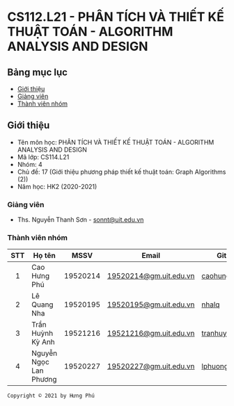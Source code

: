 # CS112.L21 - PHÂN TÍCH VÀ THIẾT KẾ THUẬT TOÁN - ALGORITHM ANALYSIS AND DESIGN

## Bảng mục lục
* [Giới thiệu](#giới-thiệu)
* [Giảng viên](#giảng-viên)
* [Thành viên nhóm](#thành-viên-nhóm)

## Giới thiệu
* Tên môn học: PHÂN TÍCH VÀ THIẾT KẾ THUẬT TOÁN - ALGORITHM ANALYSIS AND DESIGN
* Mã lớp: CS114.L21
* Nhóm: 4
* Chủ đề: 17 (Giới thiệu phương pháp thiết kế thuật toán: Graph Algorithms (2))
* Năm học: HK2 (2020-2021)

### Giảng viên
* Ths. Nguyễn Thanh Sơn - sonnt@uit.edu.vn

### Thành viên nhóm

| STT | Họ tên | MSSV | Email | Github | Facebook |
| :---: | --- | --- | --- | --- | --- |
| 1 | Cao Hưng Phú | 19520214 | 19520214@gm.uit.edu.vn | [caohungphu](https://github.com/caohungphu) | [caohungphuvn](https://www.facebook.com/caohungphuvn) |
| 2 | Lê Quang Nha | 19520195 | 19520195@gm.uit.edu.vn | [nhalq](https://github.com/nhalq) | [qnhane](https://www.facebook.com/qnhane) |
| 3 | Trần Huỳnh Kỳ Anh | 19521216 | 19521216@gm.uit.edu.vn | [tranhuynhkyanh](https://github.com/tranhuynhkyanh) | [tranhuynhkyanh](https://www.facebook.com/tranhuynhkyanh) |
| 4 | Nguyễn Ngọc Lan Phương | 19520227 | 19520227@gm.uit.edu.vn | [lphuong304](https://github.com/lphuong304) | [phuwowngnef](https://www.facebook.com/phuwowngnef) |



`Copyright © 2021 by Hưng Phú`

<!-- Xin đừng copy :D. Please don't copy :D -->
<!-- Copyright © 2021 - By Hưng Phú - 19520214. -->
